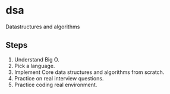 # dsa
Datastructures and algorithms


## Steps
1. Understand Big O.
2. Pick a language.
3. Implement Core data structures and algorithms from scratch.
4. Practice on real interview questions.
5. Practice coding real environment.